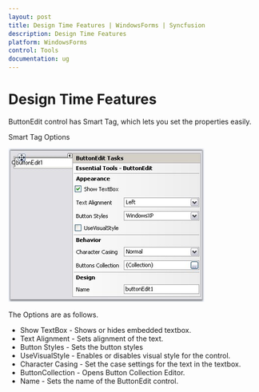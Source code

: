 ```yaml
---
layout: post
title: Design Time Features | WindowsForms | Syncfusion
description: Design Time Features
platform: WindowsForms
control: Tools
documentation: ug
---
```


# Design Time Features

ButtonEdit control has Smart Tag, which lets you set the properties easily.

Smart Tag Options

![](Overview_images/Overview_img103.jpeg)


The Options are as follows.

* Show TextBox - Shows or hides embedded textbox.
* Text Alignment - Sets alignment of the text.
* Button Styles - Sets the button styles
* UseVisualStyle - Enables or disables visual style for the control.
* Character Casing - Set the case settings for the text in the textbox.
* ButtonCollection - Opens Button Collection Editor.
* Name - Sets the name of the ButtonEdit control.